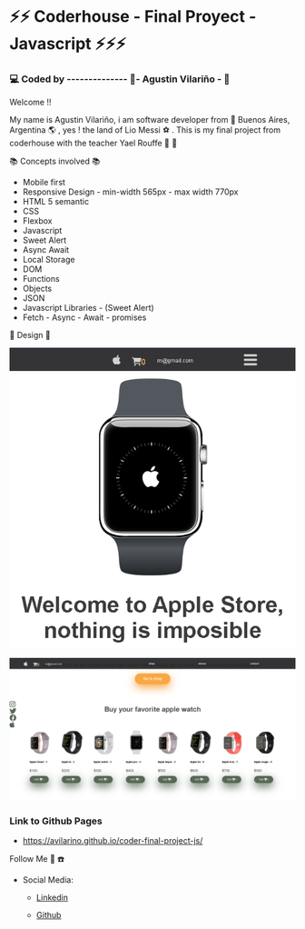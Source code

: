 
# :zap::zap: Coderhouse - Final Proyect - Javascript :zap::zap::zap:

### :computer: Coded by -------------- :saxophone:- Agustin Vilariño - :saxophone:

Welcome !!

My name is Agustin Vilariño, i am software developer from  📌  Buenos Aires, Argentina  🌎  , yes ! the land of Lio Messi  ⚽  . This is my final project from coderhouse with the teacher Yael Rouffe 👋  👋

📚  Concepts involved  📚

-   Mobile first
-   Responsive Design - min-width 565px - max width 770px
-   HTML 5 semantic
-   CSS
-   Flexbox
-   Javascript
-   Sweet Alert
-   Async Await
-   Local Storage
-   DOM
-   Functions
-   Objects
-   JSON
-   Javascript Libraries - (Sweet Alert)
-   Fetch - Async - Await - promises

📐  Design  📐

![Screenshot](https://raw.githubusercontent.com/avilarino/coder-final-project-js/master/assets/designs/apple-project.png)

![Screenshot](https://raw.githubusercontent.com/avilarino/coder-final-project-js/master/assets/designs/picture-project-2.png)

### Link to Github Pages
 - https://avilarino.github.io/coder-final-project-js/

Follow Me  🙌  ☎️

-   Social Media:
    -   [Linkedin](https://www.linkedin.com/in/agust%C3%ADn-vilari%C3%B1o-17914564/)
        
    -   [Github](https://github.com/avilarino)
















